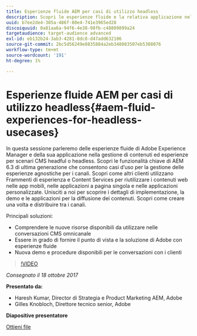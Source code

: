```yaml
---
title: Esperienze fluide AEM per casi di utilizzo headless
description: Scopri le esperienze fluide e la relativa applicazione nella gestione di contenuti ed esperienze per scenari CMS headful o headless. Scopri le funzionalità chiave di AEM 6.3 di ultima generazione che consentono casi d’uso per la gestione delle esperienze agnostiche dei canali e altro ancora.
uuid: b7ee2de4-385a-486f-80e4-741e3965ed28
discoiquuid: 0a81aa6a-94f6-4e38-98fb-c48809899a24
targetaudience: target-audience advanced
exl-id: eb132b24-3ab3-4281-8dc8-d47add632106
source-git-commit: 2bc5d56249e8835884a2eb348083507eb5308076
workflow-type: tm+mt
source-wordcount: '191'
ht-degree: 1%

---
```


# Esperienze fluide AEM per casi di utilizzo headless{#aem-fluid-experiences-for-headless-usecases}

In questa sessione parleremo delle esperienze fluide di Adobe Experience Manager e della sua applicazione nella gestione di contenuti ed esperienze per scenari CMS headful o headless. Scopri le funzionalità chiave di AEM 6.3 di ultima generazione che consentono casi d’uso per la gestione delle esperienze agnostiche per i canali. Scopri come altri clienti utilizzano Frammenti di esperienza e Content Services per riutilizzare i contenuti web nelle app mobili, nelle applicazioni a pagina singola e nelle applicazioni personalizzate. Unisciti a noi per scoprire i dettagli di implementazione, la demo e le applicazioni per la diffusione dei contenuti. Scopri come creare una volta e distribuire tra i canali.

Principali soluzioni:

* Comprendere le nuove risorse disponibili da utilizzare nelle conversazioni CMS omnicanale
* Essere in grado di fornire il punto di vista e la soluzione di Adobe con esperienze fluide
* Nuova demo e procedure disponibili per le conversazioni con i clienti

>[!VIDEO](https://video.tv.adobe.com/v/20495/?quality=9)

*Consegnato il 18 ottobre 2017*

**Presentato da:**

* Haresh Kumar, Director di Strategia e Product Marketing AEM, Adobe
* Gilles Knobloch, Direttore tecnico senior, Adobe

**Diapositive presentatore**

[Ottieni file](assets/gems-fluid-experiencesoct1617.pdf)
<!--
[Get back to the Overview](https://helpx.adobe.com/experience-manager/kt/eseminars/gems/aem-index.html)
-->
